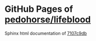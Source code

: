 GitHub Pages of [pedohorse/lifeblood](https://github.com/pedohorse/lifeblood.git)
===
Sphinx html documentation of [7107c9db](https://github.com/pedohorse/lifeblood/tree/7107c9db58a82d386937e369096edf95bb815dfa)
